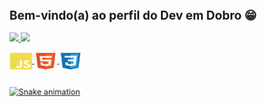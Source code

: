 ## Bem-vindo(a) ao perfil do Dev em Dobro 😁

 <div>
   <a href="https://github.com/Luiz-Eduardo-Alverga">
   <img height="180em" src="https://github-readme-stats.vercel.app/api?username=Luiz-Eduardo-Alverga&show_icons=true&theme=tokyonight&include_all_commits=true&count_private=true"/>
   <img height="180em" src="https://github-readme-stats.vercel.app/api/top-langs/?username=Luiz-Eduardo-Alverga&layout=compact&langs_count=6&theme=tokyonight"/>

</div>
<div style="display: inline_block"><br>
  <img align="center" alt="Js" height="30" width="40" src="https://raw.githubusercontent.com/devicons/devicon/master/icons/javascript/javascript-plain.svg">
  <img align="center" alt="HTML" height="30" width="40" src="https://raw.githubusercontent.com/devicons/devicon/master/icons/html5/html5-original.svg">
  <img align="center" alt="CSS" height="30" width="40" src="https://raw.githubusercontent.com/devicons/devicon/master/icons/css3/css3-original.svg">
</div>
 
 <br>
 
  
 
<div> 

 
  ![Snake animation](https://github.com/Luiz-Eduardo-Alverga/Luiz-Eduardo-Alverga//blob/output/github-contribution-grid-snake.svg)

</div>
